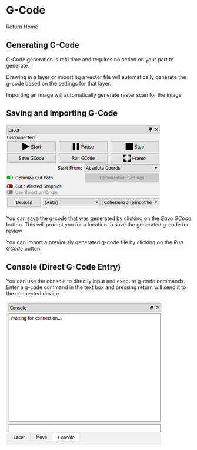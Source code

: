 # G-Code
[Return Home](README.md)

## Generating G-Code
G-Code generation is real time and requires no action on your part to generate. 

Drawing in a layer or importing a vector file will automatically generate the g-code based on the settings for that layer. 

Importing an image will automatically generate raster scan for the image

## Saving and Importing G-Code
![Laser Modle](/img/LaserModule.png)

You can save the g-code that was generated by clicking on the *Save GCode* button. This will prompt you for a location to save the generated g-code for review

You can import a previously generated g-code file by clicking on the *Run GCode* button. 

## Console (Direct G-Code Entry)
You can use the console to directly input and execute g-code commands. Enter a g-code command in the text box and pressing return will send it to the connected device.

![Console Tab](/img/Console.png)
